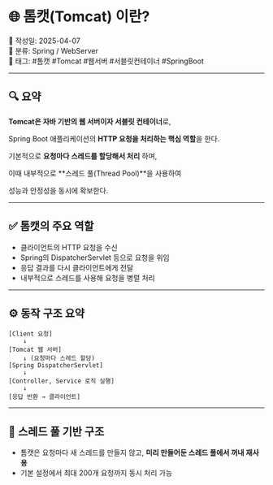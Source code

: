 # 🌐 톰캣(Tomcat) 이란?

📅 작성일: 2025-04-07  
📂 분류: Spring / WebServer  
🔖 태그: #톰캣 #Tomcat #웹서버 #서블릿컨테이너 #SpringBoot

---

## 🔍 요약

**Tomcat은 자바 기반의 웹 서버이자 서블릿 컨테이너**로,

Spring Boot 애플리케이션의 **HTTP 요청을 처리하는 핵심 역할**을 한다.

기본적으로 **요청마다 스레드를 할당해서 처리** 하며,

이때 내부적으로 **스레드 풀(Thread Pool)**을 사용하여

성능과 안정성을 동시에 확보한다.

---

## ✅ 톰캣의 주요 역할

- 클라이언트의 HTTP 요청을 수신
- Spring의 DispatcherServlet 등으로 요청을 위임
- 응답 결과를 다시 클라이언트에게 전달
- 내부적으로 스레드를 사용해 요청을 병렬 처리

---

## ⚙️ 동작 구조 요약

```text
[Client 요청]
    ↓
[Tomcat 웹 서버]
    ↓ (요청마다 스레드 할당)
[Spring DispatcherServlet]
    ↓
[Controller, Service 로직 실행]
    ↓
[응답 반환 → 클라이언트]
```

---

## 🧵 스레드 풀 기반 구조

- 톰캣은 요청마다 새 스레드를 만들지 않고, **미리 만들어둔 스레드 풀에서 꺼내 재사용**
- 기본 설정에서 최대 200개 요청까지 동시 처리 가능